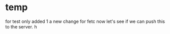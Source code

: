 # temp
for test only
added 1
a new change for fetc
now let's see if we can push this to the server. h
